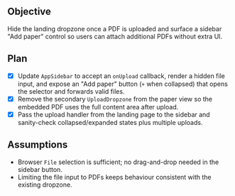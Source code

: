 ## Objective
Hide the landing dropzone once a PDF is uploaded and surface a sidebar "Add paper" control so users can attach additional PDFs without extra UI.

## Plan
- [x] Update `AppSidebar` to accept an `onUpload` callback, render a hidden file input, and expose an "Add paper" button (`+` when collapsed) that opens the selector and forwards valid files.
- [x] Remove the secondary `UploadDropzone` from the paper view so the embedded PDF uses the full content area after upload.
- [x] Pass the upload handler from the landing page to the sidebar and sanity-check collapsed/expanded states plus multiple uploads.

## Assumptions
- Browser `File` selection is sufficient; no drag-and-drop needed in the sidebar button.
- Limiting the file input to PDFs keeps behaviour consistent with the existing dropzone.
